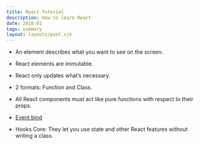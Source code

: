 ```yaml
---
title: React Tutorial
description: How to learn React
date: 2018-01
tags: summary
layout: layouts/post.njk
---
```


- An element describes what you want to see on the screen.
- React elements are immutable.
- React only updates what’s necessary.
- 2 formats: Function and Class.
- All React components must act like pure functions with respect to their props.
- [Event bind](https://segmentfault.com/a/1190000011317515)

- Hooks Core: They let you use state and other React features without writing a class.

